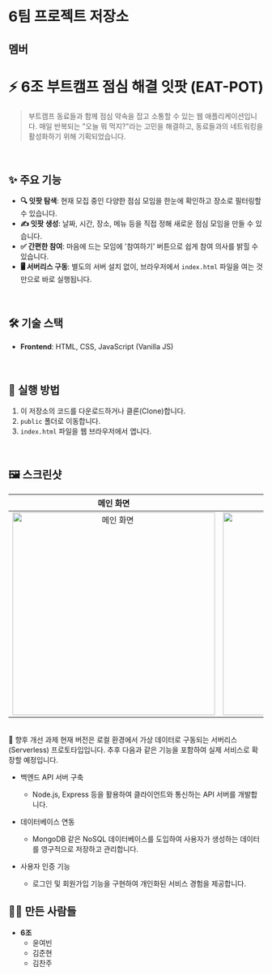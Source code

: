 # 6팀 프로젝트 저장소

## 멤버

# ⚡️ 6조 부트캠프 점심 해결 잇팟 (EAT-POT)

> 부트캠프 동료들과 함께 점심 약속을 잡고 소통할 수 있는 웹 애플리케이션입니다. 매일 반복되는 "오늘 뭐 먹지?"라는 고민을 해결하고, 동료들과의 네트워킹을 활성화하기 위해 기획되었습니다.

<br>

## ✨ 주요 기능

-   **🔍 잇팟 탐색**: 현재 모집 중인 다양한 점심 모임을 한눈에 확인하고 장소로 필터링할 수 있습니다.
-   **✍️ 잇팟 생성**: 날짜, 시간, 장소, 메뉴 등을 직접 정해 새로운 점심 모임을 만들 수 있습니다.
-   **✅ 간편한 참여**: 마음에 드는 모임에 '참여하기' 버튼으로 쉽게 참여 의사를 밝힐 수 있습니다.
-   **🖥️ 서버리스 구동**: 별도의 서버 설치 없이, 브라우저에서 `index.html` 파일을 여는 것만으로 바로 실행됩니다.

<br>

## 🛠️ 기술 스택

-   **Frontend**: HTML, CSS, JavaScript (Vanilla JS)

<br>

## 🚀 실행 방법

1.  이 저장소의 코드를 다운로드하거나 클론(Clone)합니다.
2.  `public` 폴더로 이동합니다.
3.  `index.html` 파일을 웹 브라우저에서 엽니다.

<br>

## 🖼️ 스크린샷

| 메인 화면 | 상세 정보 화면 |
| :----------------------------------------------------------: | :----------------------------------------------------------: |
| <img src="여기에_메인화면_이미지_경로.png" alt="메인 화면" width="400"> | <img src="여기에_상세화면_이미지_경로.png" alt="상세 화면" width="400"> |

<br>
🚀 향후 개선 과제
현재 버전은 로컬 환경에서 가상 데이터로 구동되는 서버리스(Serverless) 프로토타입입니다. 추후 다음과 같은 기능을 포함하여 실제 서비스로 확장할 예정입니다.

- 백엔드 API 서버 구축

    - Node.js, Express 등을 활용하여 클라이언트와 통신하는 API 서버를 개발합니다.

- 데이터베이스 연동

    - MongoDB 같은 NoSQL 데이터베이스를 도입하여 사용자가 생성하는 데이터를 영구적으로 저장하고 관리합니다.

- 사용자 인증 기능

    - 로그인 및 회원가입 기능을 구현하여 개인화된 서비스 경험을 제공합니다.


## 🧑‍💻 만든 사람들

-   **6조**
    -   윤여빈
    -   김준현
    -   김찬주

